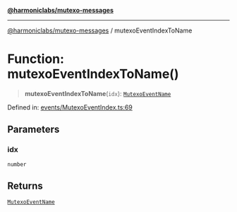 [**@harmoniclabs/mutexo-messages**](../README.md)

***

[@harmoniclabs/mutexo-messages](../README.md) / mutexoEventIndexToName

# Function: mutexoEventIndexToName()

> **mutexoEventIndexToName**(`idx`): [`MutexoEventName`](../type-aliases/MutexoEventName)

Defined in: [events/MutexoEventIndex.ts:69](https://github.com/HarmonicLabs/mutexo-messages/blob/aefac8841dc1fa8aebb577df666016362446522d/src/events/MutexoEventIndex.ts#L69)

## Parameters

### idx

`number`

## Returns

[`MutexoEventName`](../type-aliases/MutexoEventName)
